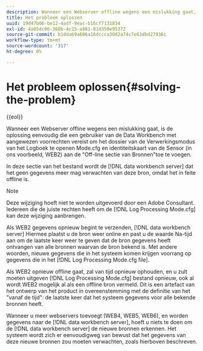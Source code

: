 ```yaml
---
description: Wanneer een Webserver offline wegens een mislukking gaat, is de oplossing eenvoudig die een gebruiker van de Data Workbench met aangewezen voorrechten vereist om het dossier van de Verwerkingsmodus van het Logboek te openen Mode.cfg en identiteitskaart van de Sensor (in ons voorbeeld, WEB2) aan de "Off-line sectie van Bronnen"toe te voegen.
title: Het probleem oplossen
uuid: 19d47b06-be12-4adf-9eac-b16cf7131834
exl-id: 4a05dc06-360b-4c15-a881-81d350e95372
source-git-commit: b1dda69a606a16dccca30d2a74c7e63dbd27936c
workflow-type: tm+mt
source-wordcount: '317'
ht-degree: 0%

---
```


# Het probleem oplossen{#solving-the-problem}

{{eol}}

Wanneer een Webserver offline wegens een mislukking gaat, is de oplossing eenvoudig die een gebruiker van de Data Workbench met aangewezen voorrechten vereist om het dossier van de Verwerkingsmodus van het Logboek te openen Mode.cfg en identiteitskaart van de Sensor (in ons voorbeeld, WEB2) aan de &quot;Off-line sectie van Bronnen&quot;toe te voegen.

In deze sectie van het bestand wordt de [!DNL data workbench server] dat het geen gegevens meer mag verwachten van deze bron, omdat het in feite offline is.

>[!NOTE]
>
>Deze wijziging hoeft niet te worden uitgevoerd door een Adobe Consultant. Iedereen die de juiste rechten heeft om de [!DNL Log Processing Mode.cfg] kan deze wijziging aanbrengen.

Als WEB2 gegevens opnieuw begint te verzenden, [!DNL data workbench server] Hiermee plaatst u de bron weer online en past u de waarde Na-tijd aan om de laatste keer weer te geven dat de bron gegevens heeft ontvangen van alle bronnen waarvan de bron bekend is. Met andere woorden, nieuwe gegevens die in het systeem komen krijgen voorrang op gegevens die in het [!DNL Log Processing Mode.cfg file].

Als WEB2 opnieuw offline gaat, zal van tijd opnieuw ophouden, en u zult moeten uitgeven [!DNL Log Processing Mode.cfg] bestand opnieuw, ook al wordt WEB2 mogelijk al als een offline bron vermeld. Dit is een artefact van het ontwerp van het product in overeenstemming met de definitie van het &quot;vanaf de tijd&quot;: de laatste keer dat het systeem gegevens voor alle bekende bronnen heeft.

Wanneer u meer webservers toevoegt (WEB4, WEB5, WEB6), en worden gegevens naar de [!DNL data workbench server], hoeft u niets te doen om de [!DNL data workbench server] de nieuwe bronnen erkennen. Het systeem wordt zich er eenvoudigweg van bewust dat het gegevens van deze nieuwe bronnen zou moeten verwachten, zoals hierboven beschreven.
